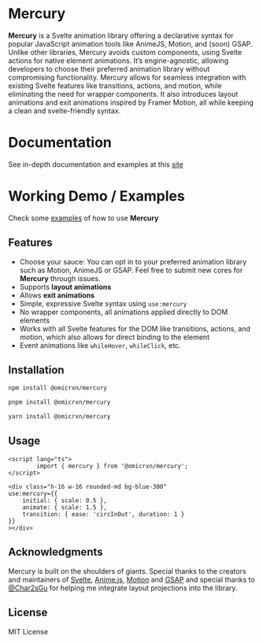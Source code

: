 # Mercury

**Mercury**  is a Svelte animation library offering a declarative syntax for popular JavaScript animation tools like AnimeJS, Motion, and (soon) GSAP. Unlike other libraries, Mercury avoids custom components, using Svelte actions for native element animations.  It’s engine-agnostic, allowing developers to choose their preferred animation library without compromising functionality.  Mercury allows for seamless integration with existing Svelte features like transitions, actions, and motion, while eliminating the need for wrapper components. It also introduces layout animations and exit animations inspired by Framer Motion, all while keeping a clean and svelte-friendly syntax.

# Documentation
See in-depth documentation and examples at this [site](https://uialchemy.com/mercury/about-mercury)

# Working Demo / Examples
Check some [examples](https://uialchemy.com/mercury/examples) of how to use **Mercury**

## Features

- Choose your sauce: You can opt in to your preferred animation library such as Motion, AnimeJS or GSAP. Feel free to submit new cores for **Mercury** through issues.
- Supports **layout animations**
- Allows **exit animations**
- Simple, expressive Svelte syntax using `use:mercury`
- No wrapper components, all animations applied directly to DOM elements
- Works with all Svelte features for the DOM like transitions, actions, and motion, which also allows for direct binding to the element
- Event animations like `whileHover`, `whileClick`, etc.

## Installation

```bash
npm install @omicrxn/mercury
```
```bash
pnpm install @omicrxn/mercury
```
```bash
yarn install @omicrxn/mercury
```

## Usage

```svelte
<script lang="ts">
		import { mercury } from '@omicrxn/mercury';
</script>

<div class="h-16 w-16 rounded-md bg-blue-300"
use:mercury={{
	initial: { scale: 0.5 },
	animate: { scale: 1.5 },
	transition: { ease: 'circInOut', duration: 1 }
}}
></div>
```

## Acknowledgments
Mercury is built on the shoulders of giants. Special thanks to the creators and maintainers of [Svelte](https://svelte.dev/), [Anime.js](https://github.com/juliangarnier/anime/), [Motion](https://motion.dev/) and [GSAP](https://gsap.com/) and special thanks to [@Char2sGu](https://github.com/Char2sGu) for helping me integrate layout projections into the library.


## License

MIT License
